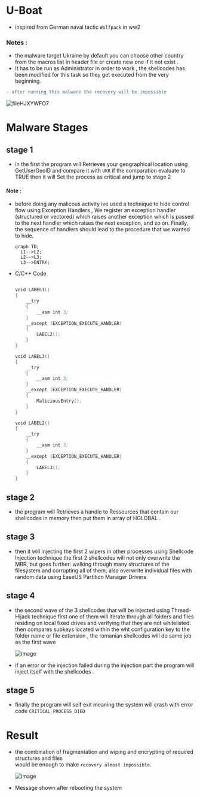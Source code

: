 # U-Boat
* inspired from German naval tactic `Wolfpack` in ww2  

### Notes :
* the malware target Ukraine by default you can choose other country from the macros list in header file or create new one if it not exist .
* It has to be run as Administrator in order to work , the shellcodes has been modified for this task so they get executed from the very beginning.
```diff
- after running this malware the recovery will be impossible
```
![fileHJXYWFO7](https://user-images.githubusercontent.com/60795188/159803974-6ecefce0-dfff-4e08-8e47-81aec04303b1.jpg)

# Malware Stages

## stage 1
* in the first the program will Retrieves your geographical location using GetUserGeoID and compare it with ``UKR`` if the comparation evaluate to TRUE  then it will Set the process as critical and jump to stage 2

#### Note :

- before doing any malicous activity ive used a technique to hide control flow using Exception Handlers , We register an exception handler (structured or vectored) which raises another exception which is passed to the next handler which raises the next exception, and so on. Finally, the sequence of handlers should lead to the procedure that we wanted to hide.
  ```mermaid
  graph TD;
    L1-->L2;
    L2-->L3;
    L3-->ENTRY;
  ```
 - C/C++ Code


    ```asm

    void LABEL1()
    {
        __try 
        {
            __asm int 3;
        }
        __except (EXCEPTION_EXECUTE_HANDLER)
        {
            LABEL2();
        }
    }
    
    void LABEL3()
    {
        __try
        {
            __asm int 3;
        }
        __except (EXCEPTION_EXECUTE_HANDLER)
        {
            MaliciousEntry();
        }
    }
    
    void LABEL2()
    {
        __try 
        {
            __asm int 3;
        }
        __except (EXCEPTION_EXECUTE_HANDLER)
        {
            LABEL3();
        }
    }
    ```


## stage 2

* the program will Retrieves a handle to Ressources that contain our shellcodes in memory then put them in array of HGLOBAL .

## stage 3

* then it will injecting the first 2 wipers in other processes using Shellcode Injection technique the first 2 shellcodes will not only overwrite the MBR, but goes further: walking through many structures of the filesystem and corrupting all of them, also overwrite individual files with random data using EaseUS Partition Manager Drivers 

## stage 4

* the second wave of the 3 shellcodes that will be injected using Thread-Hijack technique first one of them will iterate through all folders and files residing on local fixed drives and verifying that they are not whitelisted. then compares subkeys located within the wht configuration key to the folder name or file extension , the romanian shellcodes will do same job as the first wave

   ![image](https://user-images.githubusercontent.com/60795188/159538144-169ca69b-d284-4290-94d8-7064ad5552ce.png)
   
* if an error or the injection failed during the injection part the program will inject itself with the shellcodes .
   
## stage 5

* finally the program will self exit meaning the system will crash with error code `CRITICAL_PROCESS_DIED`

# Result

* the combination of fragmentation and wiping and encrypting of required structures and files <br> would be enough to make `recovery almost impossible`.


  ![image](https://user-images.githubusercontent.com/60795188/159540577-d5732896-3db5-4426-a8d3-81d98d61e1c1.png)
* Message shown after rebooting the system

